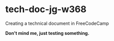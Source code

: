 # tech-doc-jg-w368
Creating a technical document in FreeCodeCamp

**Don't mind me, just testing something.**